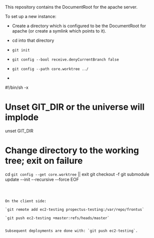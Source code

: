 
This repository contains the DocumentRoot for the apache server.

To set up a new instance:

- Create a directory which is configured to be the DocumentRoot for apache (or create a symlink which points to it).

- cd into that directory

- `git init`

- `git config --bool receive.denyCurrentBranch false`

- `git config --path core.worktree ../`

- ```cat >.get/hooks/post-receive <<EOF
#!/bin/sh -x
# Unset GIT_DIR or the universe will implode
unset GIT_DIR

# Change directory to the working tree; exit on failure
cd `git config --get core.worktree` || exit
git checkout -f
git submodule update --init --recursive --force
EOF
```



On the client side:

`git remote add ec2-testing propectus-testing:/var/repo/frontus`

`git push ec2-testing +master:refs/heads/master`


Subsequent deployments are done with: `git push ec2-testing`.

